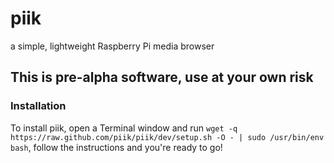 # piik

a simple, lightweight Raspberry Pi media browser

## This is pre-alpha software, use at your own risk


### Installation
To install piik, open a Terminal window and run `wget -q https://raw.github.com/piik/piik/dev/setup.sh -O - | sudo /usr/bin/env bash`, follow the instructions and you're ready to go!
